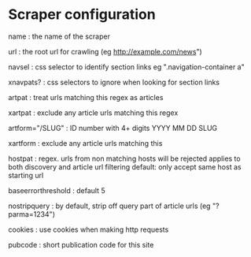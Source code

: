 # Scraper configuration


name
:   the name of the scraper

url
:   the root url for crawling (eg http://example.com/news")

navsel
:   css selector to identify section links
    eg ".navigation-container a"

xnavpats?
:   css selectors to ignore when looking for section links

artpat
:   treat urls matching this regex as articles

xartpat
:   exclude any article urls matching this regex

artform="/SLUG"
:   ID    number with 4+ digits
    YYYY
    MM
    DD
    SLUG

xartform
:   exclude any article urls matching this

hostpat
:   regex. urls from non matching hosts will be rejected
    applies to both discovery and article url filtering
    default: only accept same host as starting url

baseerrorthreshold
:   default 5

nostripquery
:   by default, strip off query part of article urls (eg "?parma=1234")

cookies
:   use cookies when making http requests

pubcode
:   short publication code for this site
